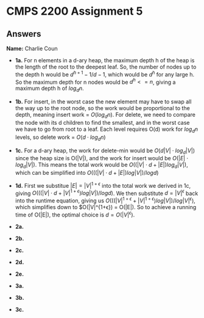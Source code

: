 # CMPS 2200 Assignment 5
## Answers

**Name:** Charlie Coun






- **1a.** For n elements in a d-ary heap, the maximum depth h of the heap is the length of the root to the deepest leaf. So, the number of nodes up to the depth h would be $d^{h+1}-1/{d-1}$, which would be $d^{h}$ for any large h. So the maximum depth for n nodes would be $d^{h} <= n$, giving a maximum depth h of $log{_d}{n}$.


- **1b.** For insert, in the worst case the new element may have to swap all the way up to the root node, so the work would be proportional to the depth, meaning insert work = $O(log{_d}{n})$. For delete, we need to compare the node with its d children to find the smallest, and in the worst case we have to go from root to a leaf. Each level requires O(d) work for $log{_d}{n}$ levels, so delete work = $O(d⋅log{_d}{n})$


- **1c.** For a d-ary heap, the work for delete-min would be $O(d|V|⋅log{_d}{|V|})$ since the heap size is O(|V|), and the work for insert would be $O(|E|⋅log{_d}{|V|})$. This means the total work would be $O((|V|⋅d+|E|)log{_d}{|V|})$, which can be simplified into $O(((|V|⋅d+|E|)log|V|)/log{d})$

- **1d.** First we substitue $|E| = |V|^{1+ϵ}$ into the total work we derived in 1c, giving $O(((|V|⋅d+|V|^{1+ϵ})log|V|)/log{d})$. We then substitute $d = |V|^{ϵ}$ back into the runtime equation, giving us $O(((|V|^{1+ϵ}+|V|^{1+ϵ})log|V|)/log|V|^{ϵ})$, which simplifies down to $O(|V|^{1+ϵ}) = O(|E|). So to achieve a running time of O(|E|), the optimal choice is $d = O(|V|^{ϵ})$.


- **2a.**


- **2b.**


- **2c.**

- **2d.**

- **2e.**



- **3a.**


- **3b.**


- **3c.**

